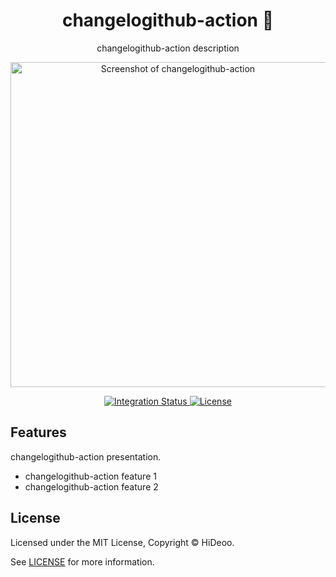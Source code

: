 <div align="center">
  <h1>changelogithub-action 🚧</h1>
  <p>changelogithub-action description</p>
  <p>
    <a href="https://dummyimage.com/520x350/121212/cdc8be.png&text=screenshot" title="Screenshot of changelogithub-action">
      <img alt="Screenshot of changelogithub-action" src="https://dummyimage.com/520x350/121212/cdc8be.png&text=screenshot" width="520" />
    </a>
  </p>
</div>

<div align="center">
  <a href="https://github.com/HiDeoo/changelogithub-action/actions/workflows/integration.yml">
    <img alt="Integration Status" src="https://github.com/HiDeoo/changelogithub-action/actions/workflows/integration.yml/badge.svg" />
  </a>
  <a href="https://github.com/HiDeoo/changelogithub-action/blob/main/LICENSE">
    <img alt="License" src="https://badgen.net/github/license/HiDeoo/changelogithub-action" />
  </a>
  <br />
</div>

## Features

changelogithub-action presentation.

- changelogithub-action feature 1
- changelogithub-action feature 2

## License

Licensed under the MIT License, Copyright © HiDeoo.

See [LICENSE](https://github.com/HiDeoo/changelogithub-action/blob/main/LICENSE) for more information.
